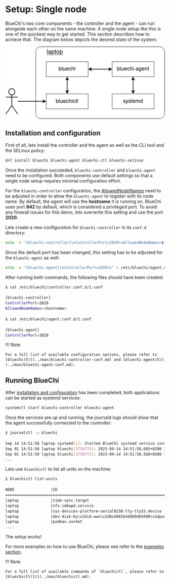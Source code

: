 <!-- markdownlint-disable-file MD010 MD013 MD014 MD024 MD046 -->
# Setup: Single node

BlueChi's two core components - the controller and the agent - can run alongside each other on the same machine. A single node setup like this is one of the quickest way to get started. This section describes how to achieve that. The diagram below depicts the desired state of the system:

![BlueChi single node setup diagram](../assets/img/bluechi_setup_single_node.png)

## Installation and configuration

First of all, lets install the controller and the agent as well as the CLI tool and the SELinux policy:

```bash
dnf install bluechi bluechi-agent bluechi-ctl bluechi-selinux 
```

Once the installation succeeded, `bluechi-controller` and `bluechi-agent` need to be configured. Both components use default settings so that a single node setup requires minimal configuration effort.

For the `bluechi-controller` configuration, the [AllowedNodeNames](../man/bluechi-controller-conf.md#allowednodenames-string) need to be adjusted in order to allow the `bluechi-agent` to register with its node name. By default, the agent will use the **hostname** it is running on.
BlueChi uses port **842** by default, which is considered a privileged port. To avoid any firewall issues for this demo, lets overwrite this setting and use the port **2020**.

Lets create a new configuration for `bluechi-controller` in its `conf.d` directory:

```bash
echo -e "[bluechi-controller]\nControllerPort=2020\nAllowedNodeNames=$(hostname)\n" > /etc/bluechi/controller.conf.d/1.conf
```

Since the default port has been changed, this setting has to be adjusted for the `bluechi-agent` as well:

```bash
echo -e "[bluechi-agent]\nControllerPort=2020\n" > /etc/bluechi/agent.conf.d/1.conf
```

After running both commands, the following files should have been created:

```bash
$ cat /etc/bluechi/controller.conf.d/1.conf

[bluechi-controller]
ControllerPort=2020
AllowedNodeNames=<hostname>

$ cat /etc/bluechi/agent.conf.d/1.conf

[bluechi-agent]
ControllerPort=2020
```

!!! Note

    For a full list of available configuration options, please refer to [bluechi(5)](../man/bluechi-controller-conf.md) and [bluechi-agent(5)](../man/bluechi-agent-conf.md). 

## Running BlueChi

After [installation and configuration](#installation-and-configuration) has been completed, both applications can be started as systemd services:

```bash
systemctl start bluechi-controller bluechi-agent
```

Once the services are up and running, the journald logs should show that the agent successfully connected to the controller:

```bash
$ journalctl -u bluechi

Sep 14 14:51:58 laptop systemd[1]: Started BlueChi systemd service controller daemon.
Sep 01 14:51:58 laptop bluechi[3750775]: 2023-09-14 14:51:58,685+0200 INFO        ../src/controller/controller.c:924 controller_start        msg="Starting bluechi 0.7.0"
Sep 01 14:51:58 laptop bluechi[3750775]: 2023-09-14 14:51:58,928+0200 INFO        ../src/controller/node.c:870 node_method_register    msg="Registered managed node from fd 8 as 'laptop'"
...
```

Lets use `bluechictl` to list all units on the machine:

```bash
$ bluechictl list-units

NODE            	|ID                                                     	|   ACTIVE|  	SUB
====================================================================================================
laptop          	|time-sync.target                                       	| inactive| 	dead
laptop          	|nfs-idmapd.service                                     	| inactive| 	dead
laptop          	|sys-devices-platform-serial8250-tty-ttyS5.device       	|   active|  plugged
laptop          	|dev-disk-by\x2did-wwn\x2d0x5001b448b9db9490\x2dpart3.device|   active|  plugged
laptop          	|podman.socket                                          	|   active|listening
....
```

The setup works!

For more examples on how to use BlueChi, please see refer to the [examples section](./examples_bluechictl.md).

!!! Note

    For a full list of available commands of `bluechictl`, please refer to [bluechictl(1)](../man/bluechictl.md).

